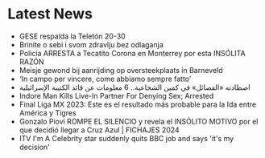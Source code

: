 # Latest News
-  GESE respalda la Teletón 20-30
-  Brinite o sebi i svom zdravlju bez odlaganja
-  Policía ARRESTA a Tecatito Corona en Monterrey por esta INSÓLITA RAZÓN
-  Meisje gewond bij aanrijding op oversteekplaats in Barneveld
-  ‘In campo per vincere, come abbiamo sempre fatto’
-  اصطادته «الفصائل» في كمين الشجاعية.. 6 معلومات عن قائد الكتيبة الإسرائيلية
-  Indore Man Kills Live-In Partner For Denying Sex; Arrested
-  Final Liga MX 2023: Este es el resultado más probable para la Ida entre América y Tigres
-  Gonzalo Piovi ROMPE EL SILENCIO y revela el INSÓLITO MOTIVO por el que decidió llegar a Cruz Azul | FICHAJES 2024
-  ITV I'm A Celebrity star suddenly quits BBC job and says 'it's my decision'
